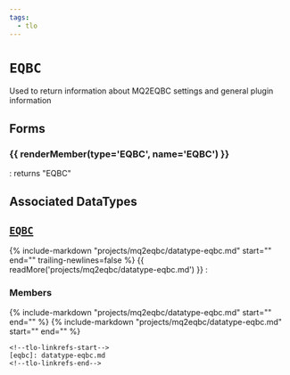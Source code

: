 ```yaml
---
tags:
  - tlo
---
```

# `EQBC`

<!--tlo-desc-start-->
Used to return information about MQ2EQBC settings and general plugin information
<!--tlo-desc-end-->

## Forms
<!--tlo-forms-start-->
### {{ renderMember(type='EQBC', name='EQBC') }}

:   returns "EQBC"

<!--tlo-forms-end-->

## Associated DataTypes
<!--tlo-datatypes-start-->
## [`EQBC`](datatype-eqbc.md)
{% include-markdown "projects/mq2eqbc/datatype-eqbc.md" start="<!--dt-desc-start-->" end="<!--dt-desc-end-->" trailing-newlines=false %} {{ readMore('projects/mq2eqbc/datatype-eqbc.md') }}
:    <h3>Members</h3>
    {% include-markdown "projects/mq2eqbc/datatype-eqbc.md" start="<!--dt-members-start-->" end="<!--dt-members-end-->" %}
    {% include-markdown "projects/mq2eqbc/datatype-eqbc.md" start="<!--dt-linkrefs-start-->" end="<!--dt-linkrefs-end-->" %}
    <!--tlo-datatypes-end-->

    <!--tlo-linkrefs-start-->
    [eqbc]: datatype-eqbc.md
    <!--tlo-linkrefs-end-->